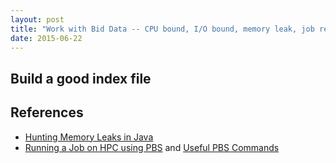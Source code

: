 ```yaml
---
layout: post
title: "Work with Bid Data -- CPU bound, I/O bound, memory leak, job recovery..."
date: 2015-06-22
---
```


<h2>Build a good index file</h2>

<h2>References</h2>
<ul>
<li><a href="http://www.toptal.com/java/hunting-memory-leaks-in-java">Hunting Memory Leaks in Java</a></li>
<li><a href="https://hpcc.usc.edu/support/documentation/running-a-job-on-the-hpcc-cluster-using-pbs/">Running a Job on HPC using PBS</a> and <a href="https://hpcc.usc.edu/support/documentation/useful-pbs-commands/">Useful PBS Commands</a></li>
</ul>

